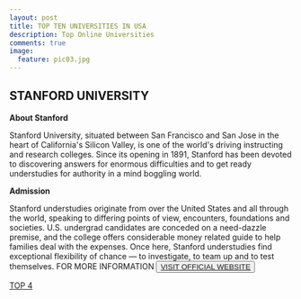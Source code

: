 ```yaml
---
layout: post
title: TOP TEN UNIVERSITIES IN USA
description: Top Online Universities
comments: true
image:
  feature: pic03.jpg
---
```

## STANFORD UNIVERSITY ##

**About Stanford**

Stanford University, situated between San Francisco and San Jose in the heart of California's Silicon Valley, is one of the world's driving instructing and research colleges. Since its opening in 1891, Stanford has been devoted to discovering answers for enormous difficulties and to get ready understudies for authority in a mind boggling world.

**Admission**

Stanford understudies originate from over the United States and all through the world, speaking to differing points of view, encounters, foundations and societies. U.S. undergrad candidates are conceded on a need-dazzle premise, and the college offers considerable money related guide to help families deal with the expenses. Once here, Stanford understudies find exceptional flexibility of chance — to investigate, to team up and to test themselves.
FOR MORE INFORMATION
<button><a href="http://www.stanford.edu/">VISIT OFFICIAL WEBSITE</a></button>

[TOP 4](/topten/top-online-universities4/)
